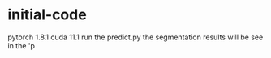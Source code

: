# initial-code
pytorch 1.8.1
cuda 11.1
run the predict.py
the segmentation results will be see in the 'p
